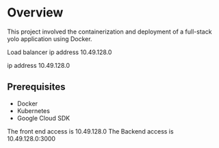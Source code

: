 # Overview
This project involved the containerization and deployment of a full-stack yolo application using Docker.

Load balancer ip address 10.49.128.0

ip address 10.49.128.0

## Prerequisites
- Docker
- Kubernetes
- Google Cloud SDK

The front end access is 10.49.128.0
The Backend access is 10.49.128.0:3000
